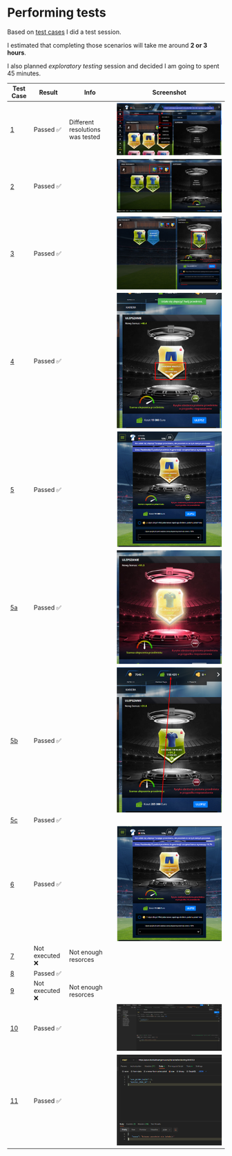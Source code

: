 # Performing tests 

Based on [test cases](TestCases.md) I did a test session. 

I estimated that completing those scenarios will take me around **2 or 3 hours**. 

I also planned *exploratory testing* session and decided I am going to spent 45 minutes. 

|Test Case                                                                                                                  |    Result                      |       Info                     |Screenshot|
|---------------------------------------------------------------------------------------------------------------------------|--------------------------------|--------------------------------|-----------
|[1](https://github.com/schwarzehund/FootballTeamGame/blob/main/TestCases.md#test-case-1-access-to-the-enhancement-feature) | Passed   :white_check_mark:    |Different resolutions was tested| <img src ="https://github.com/schwarzehund/FootballTeamGame/blob/main/images/image9.png">|
|[2](https://github.com/schwarzehund/FootballTeamGame/blob/main/TestCases.md#test-case-2-checking-items-for-enhancement)    | Passed   :white_check_mark:   |                                | <img src ="https://github.com/schwarzehund/FootballTeamGame/blob/main/images/image2.png">|
|[3](https://github.com/schwarzehund/FootballTeamGame/blob/main/TestCases.md#test-case-3-enhancement-options)                     | Passed :white_check_mark:        |                                | <img src ="https://github.com/schwarzehund/FootballTeamGame/blob/main/images/image8.png">|
|[4](https://github.com/schwarzehund/FootballTeamGame/blob/main/TestCases.md#test-case-4-enhancement)                     | Passed :white_check_mark:        |                                | <img src ="https://github.com/schwarzehund/FootballTeamGame/blob/main/images/image4.png">| 
|[5](https://github.com/schwarzehund/FootballTeamGame/blob/main/TestCases.md#test-case-5-failed-enhancement)                     | Passed :white_check_mark:        |                                | <img src ="https://github.com/schwarzehund/FootballTeamGame/blob/main/images/image5.png">|
|[5a](https://github.com/schwarzehund/FootballTeamGame/blob/main/TestCases.md#test-case-5a-item-degradation)                    | Passed :white_check_mark:        |                                | <img src ="https://github.com/schwarzehund/FootballTeamGame/blob/main/images/image13.png">|
|[5b](https://github.com/schwarzehund/FootballTeamGame/blob/main/TestCases.md#test-case-5b-insufficient-euro)                    | Passed :white_check_mark:        |                                | <img src ="https://github.com/schwarzehund/FootballTeamGame/blob/main/images/image12.png">|
|[5c](https://github.com/schwarzehund/FootballTeamGame/blob/main/TestCases.md#test-case-5c-insufficient-golden-balls)                    | Passed :white_check_mark:        |                                |
|[6](https://github.com/schwarzehund/FootballTeamGame/blob/main/TestCases.md#test-case-6-use-of-golden-balls)                    | Passed :white_check_mark:        |                                | <img src ="https://github.com/schwarzehund/FootballTeamGame/blob/main/images/image5.png">|
|[7](https://github.com/schwarzehund/FootballTeamGame/blob/main/TestCases.md#test-case-7-enhancement-to-higher-levels)                     | Not executed :x:  |Not enough resorces                               |
|[8](https://github.com/schwarzehund/FootballTeamGame/blob/main/TestCases.md#test-case-8-enhancement-on-two-open-tabs)                     | Passed :white_check_mark:        |                                |
|[9](https://github.com/schwarzehund/FootballTeamGame/blob/main/TestCases.md#test-case-9-enhancement-using-special-balls)                    | Not executed :x:  |Not enough resorces                               |
|[10](https://github.com/schwarzehund/FootballTeamGame/blob/main/API_TestCases.md#test-case-1-enhancing-non-user-items-api)                    | Passed :white_check_mark:        |                                | <img src ="https://github.com/schwarzehund/FootballTeamGame/blob/main/images/image3.png">|
|[11](https://github.com/schwarzehund/FootballTeamGame/blob/main/API_TestCases.md#test-case-2-enhancing-items-not-meant-for-enhancement)                    | Passed  :white_check_mark:       |                                | <img src ="https://github.com/schwarzehund/FootballTeamGame/blob/main/images/image7.png">|